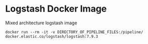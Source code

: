 # Logstash Docker Image

Mixed architecture logstash image


```
docker run --rm -it -v DIRECTORY_OF_PIPELINE_FILES:/pipeline/ docker.elastic.co/logstash/logstash:7.9.3
```


